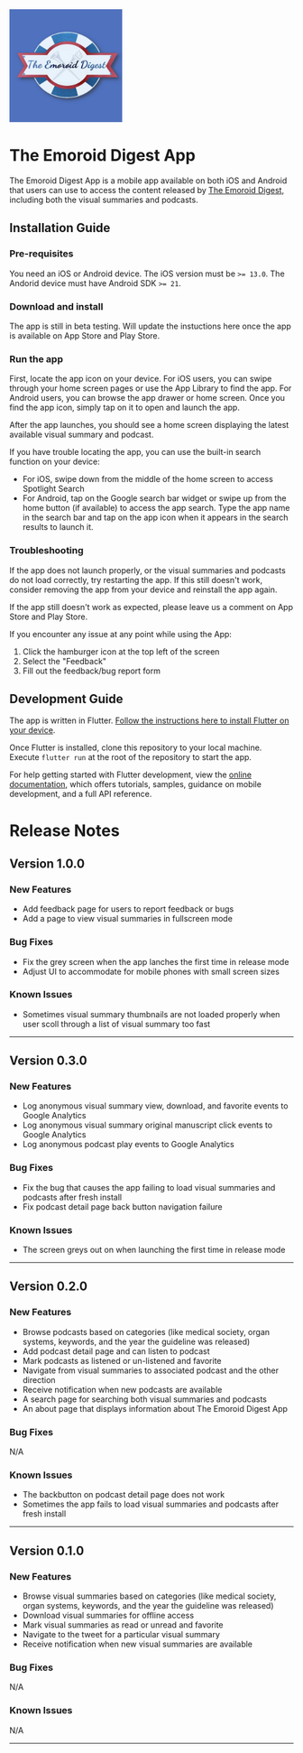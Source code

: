 <img src="assets/logo.jpg" width="200">

# The Emoroid Digest App

The Emoroid Digest App is a mobile app available on both iOS and Android that users can use to access the
content released by [The Emoroid Digest](https://med.emory.edu/departments/medicine/divisions/digestive-diseases/education/emoroid-digest.html), including both the visual summaries and podcasts.

## Installation Guide

### Pre-requisites

You need an iOS or Android device. The iOS version must be `>= 13.0`. The Andorid device must have Android SDK `>= 21`.

### Download and install

The app is still in beta testing. Will update the instuctions here once the app is available on App Store and Play Store.

### Run the app

First, locate the app icon on your device. For iOS users, you can swipe through your home screen pages or use the App Library to find the app. For Android users, you can browse the app drawer or home screen. Once you find the app icon, simply tap on it to open and launch the app. 

After the app launches, you should see a home screen displaying the latest available visual summary and podcast.

If you have trouble locating the app, you can use the built-in search function on your device: 
- For iOS, swipe down from the middle of the home screen to access Spotlight Search
- For Android, tap on the Google search bar widget or swipe up from the home button (if available) to access the app search. 
Type the app name in the search bar and tap on the app icon when it appears in the search results to launch it.

### Troubleshooting

If the app does not launch properly, or the visual summaries and podcasts do not load correctly, try restarting the app. If this still doesn't work, consider removing the app from your device and reinstall the app again.

If the app still doesn't work as expected, please leave us a comment on App Store and Play Store.

If you encounter any issue at any point while using the App:
1. Click the hamburger icon at the top left of the screen
2. Select the "Feedback" 
3. Fill out the feedback/bug report form 

## Development Guide

The app is written in Flutter. [Follow the instructions here to install Flutter on your device](https://docs.flutter.dev/get-started/install).


Once Flutter is installed, clone this repository to your local machine. Execute `flutter run` at the root of the repository to start the app.

For help getting started with Flutter development, view the
[online documentation](https://docs.flutter.dev/), which offers tutorials,
samples, guidance on mobile development, and a full API reference.

# Release Notes

## Version 1.0.0
### New Features
* Add feedback page for users to report feedback or bugs
* Add a page to view visual summaries in fullscreen mode

### Bug Fixes
* Fix the grey screen when the app lanches the first time in release mode
* Adjust UI to accommodate for mobile phones with small screen sizes

### Known Issues 
* Sometimes visual summary thumbnails are not loaded properly when user scoll through a list of visual summary too fast

---

## Version 0.3.0
### New Features
* Log anonymous visual summary view, download, and favorite events to Google Analytics
* Log anonymous visual summary original manuscript click events to Google Analytics
* Log anonymous podcast play events to Google Analytics

### Bug Fixes
* Fix the bug that causes the app failing to load visual summaries and podcasts after fresh install
* Fix podcast detail page back button navigation failure

### Known Issues 
* The screen greys out on when launching the first time in release mode

---

## Version 0.2.0
### New Features
* Browse podcasts based on categories (like medical society, organ systems, keywords, and the year the guideline was released)
* Add podcast detail page and can listen to podcast
* Mark podcasts as listened or un-listened and favorite
* Navigate from visual summaries to associated podcast and the other direction
* Receive notification when new podcasts are available
* A search page for searching both visual summaries and podcasts
* An about page that displays information about The Emoroid Digest App

### Bug Fixes
N/A

### Known Issues 
* The backbutton on podcast detail page does not work 
* Sometimes the app fails to load visual summaries and podcasts after fresh install

---

## Version 0.1.0
### New Features
* Browse visual summaries based on categories (like medical society, organ systems, keywords, and the year the guideline was released)
* Download visual summaries for offline access
* Mark visual summaries as read or unread and favorite
* Navigate to the tweet for a particular visual summary
* Receive notification when new visual summaries are available

### Bug Fixes
N/A

### Known Issues 
N/A

---
